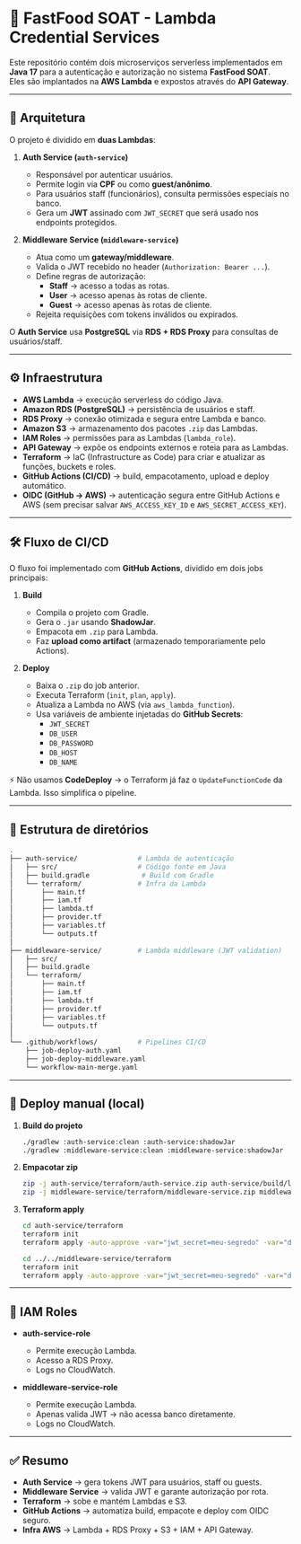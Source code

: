 # 🍔 FastFood SOAT - Lambda Credential Services

Este repositório contém dois microserviços serverless implementados em **Java 17** para a autenticação e autorização no sistema **FastFood SOAT**.  
Eles são implantados na **AWS Lambda** e expostos através do **API Gateway**.

---

## 📌 Arquitetura

O projeto é dividido em **duas Lambdas**:

1. **Auth Service (`auth-service`)**
    - Responsável por autenticar usuários.
    - Permite login via **CPF** ou como **guest/anônimo**.
    - Para usuários staff (funcionários), consulta permissões especiais no banco.
    - Gera um **JWT** assinado com `JWT_SECRET` que será usado nos endpoints protegidos.

2. **Middleware Service (`middleware-service`)**
    - Atua como um **gateway/middleware**.
    - Valida o JWT recebido no header (`Authorization: Bearer ...`).
    - Define regras de autorização:
        - **Staff** → acesso a todas as rotas.
        - **User** → acesso apenas às rotas de cliente.
        - **Guest** → acesso apenas às rotas de cliente.
    - Rejeita requisições com tokens inválidos ou expirados.

O **Auth Service** usa **PostgreSQL** via **RDS + RDS Proxy** para consultas de usuários/staff.

---

## ⚙️ Infraestrutura

- **AWS Lambda** → execução serverless do código Java.
- **Amazon RDS (PostgreSQL)** → persistência de usuários e staff.
- **RDS Proxy** → conexão otimizada e segura entre Lambda e banco.
- **Amazon S3** → armazenamento dos pacotes `.zip` das Lambdas.
- **IAM Roles** → permissões para as Lambdas (`lambda_role`).
- **API Gateway** → expõe os endpoints externos e roteia para as Lambdas.
- **Terraform** → IaC (Infrastructure as Code) para criar e atualizar as funções, buckets e roles.
- **GitHub Actions (CI/CD)** → build, empacotamento, upload e deploy automático.
- **OIDC (GitHub → AWS)** → autenticação segura entre GitHub Actions e AWS (sem precisar salvar `AWS_ACCESS_KEY_ID` e `AWS_SECRET_ACCESS_KEY`).

---

## 🛠️ Fluxo de CI/CD

O fluxo foi implementado com **GitHub Actions**, dividido em dois jobs principais:

1. **Build**
    - Compila o projeto com Gradle.
    - Gera o `.jar` usando **ShadowJar**.
    - Empacota em `.zip` para Lambda.
    - Faz **upload como artifact** (armazenado temporariamente pelo Actions).

2. **Deploy**
    - Baixa o `.zip` do job anterior.
    - Executa Terraform (`init`, `plan`, `apply`).
    - Atualiza a Lambda no AWS (via `aws_lambda_function`).
    - Usa variáveis de ambiente injetadas do **GitHub Secrets**:
        - `JWT_SECRET`
        - `DB_USER`
        - `DB_PASSWORD`
        - `DB_HOST`
        - `DB_NAME`

⚡ Não usamos **CodeDeploy** → o Terraform já faz o `UpdateFunctionCode` da Lambda. Isso simplifica o pipeline.

---

## 📂 Estrutura de diretórios

```bash
.
├── auth-service/               # Lambda de autenticação
│   ├── src/                    # Código fonte em Java
│   ├── build.gradle             # Build com Gradle
│   └── terraform/              # Infra da Lambda
│       ├── main.tf
│       ├── iam.tf
│       ├── lambda.tf
│       ├── provider.tf
│       ├── variables.tf
│       └── outputs.tf
│
├── middleware-service/         # Lambda middleware (JWT validation)
│   ├── src/
│   ├── build.gradle
│   └── terraform/
│       ├── main.tf
│       ├── iam.tf
│       ├── lambda.tf
│       ├── provider.tf
│       ├── variables.tf
│       └── outputs.tf
│
└── .github/workflows/          # Pipelines CI/CD
    ├── job-deploy-auth.yaml
    ├── job-deploy-middleware.yaml
    └── workflow-main-merge.yaml
```

---

## 🚀 Deploy manual (local)

1. **Build do projeto**
   ```bash
   ./gradlew :auth-service:clean :auth-service:shadowJar
   ./gradlew :middleware-service:clean :middleware-service:shadowJar
   ```

2. **Empacotar zip**
   ```bash
   zip -j auth-service/terraform/auth-service.zip auth-service/build/libs/*-all.jar
   zip -j middleware-service/terraform/middleware-service.zip middleware-service/build/libs/*-all.jar
   ```

3. **Terraform apply**
   ```bash
   cd auth-service/terraform
   terraform init
   terraform apply -auto-approve -var="jwt_secret=meu-segredo" -var="db_user=postgres" -var="db_password=123" -var="db_host=db.example.com" -var="db_name=fastfood"

   cd ../../middleware-service/terraform
   terraform init
   terraform apply -auto-approve -var="jwt_secret=meu-segredo" -var="db_user=postgres" -var="db_password=123" -var="db_host=db.example.com" -var="db_name=fastfood"
   ```

---

## 🔑 IAM Roles

- **auth-service-role**
    - Permite execução Lambda.
    - Acesso a RDS Proxy.
    - Logs no CloudWatch.

- **middleware-service-role**
    - Permite execução Lambda.
    - Apenas valida JWT → não acessa banco diretamente.
    - Logs no CloudWatch.

---

## ✅ Resumo

- **Auth Service** → gera tokens JWT para usuários, staff ou guests.
- **Middleware Service** → valida JWT e garante autorização por rota.
- **Terraform** → sobe e mantém Lambdas e S3.
- **GitHub Actions** → automatiza build, empacote e deploy com OIDC seguro.
- **Infra AWS** → Lambda + RDS Proxy + S3 + IAM + API Gateway.  
